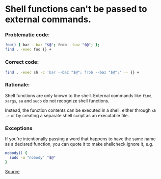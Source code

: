 # Shell functions can't be passed to external commands.

### Problematic code:

```sh
foo() { bar --baz "$@"; frob --baz "$@"; };
find . -exec foo {} +
```

### Correct code:

```sh
find . -exec sh -c 'bar --baz "$@"; frob --baz "$@";' -- {} +
```

### Rationale:

Shell functions are only known to the shell. External commands like `find`, `xargs`, `su` and `sudo` do not recognize shell functions.

Instead, the function contents can be executed in a shell, either through `sh -c` or by creating a separate shell script as an executable file.

### Exceptions

If you're intentionally passing a word that happens to have the same name as a declared function, you can quote it to make shellcheck ignore it, e.g.

```sh
nobody() {
  sudo -u "nobody" "$@"
}

```

[Source](https://github.com/koalaman/shellcheck/wiki/SC2033)

